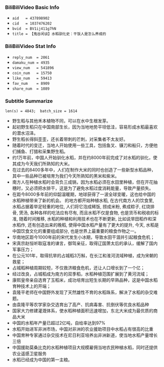 ### BiliBiliVideo Basic Info
- `aid   = 437898902`
- `cid   = 1037476202`
- `bvid  = BV1ij411g7hN`
- `title = 【鬼谷闲谈】水稻驯化史：干饭人是怎么养成的`

### BiliBiliVideo Stat Info
- `reply_num  = 2061`
- `damaku_num = 4935`
- `view_num   = 541896`
- `coin_num   = 15750`
- `like_num   = 59413`
- `fav_num    = 8909`
- `share_num  = 1089`

### Subtitle Summarize
`len(s) = 4843; 
batch_size = 1614`
- 野生稻与其他禾本植物不同，可以在水中生根发芽。
- 起初野生稻只在中国南部生长，因为当地地势平坦低洼，容易形成水稻最喜欢的潜水沼泽。
- 野生稻长得斜歪歪，还长着带刺的芒刺，对采集者不太友好。
- 随着时代的变迁，当地人开始使用一些工具，包括鱼叉、镰刀和船只，方便他们捕鱼、打猎和采集野生稻。
- 约1万年前，中国人开始驯化水稻，并在约8000年前完成了对水稻的驯化，使其成为今天我们所熟知的大米。
- 在过去的8400多年中，人们在制作大米的同时也创造了一些新型水稻品种，其中一些品种已被培育为我们今天所熟知的黑米和紫米。
- 南方人在种植水稻时会背负三成锅，因为水稻必须在水田里种植，但在开花抽穗时，又必须把水排干，这是为了避免水稻过度消耗能量，导致产量损失。
- 在距今8000多年前的仰韶温暖期，地球获得了一波全球变暖，这也给中国的水稻种植带来了新的机会。
的地方都开始种植水稻, 在古代南方人的饮食里, 水稻占据着举足轻重的地位, 人们将它泡成稀饭, 捞成米粉, 煮成粽子, 红烧排骨, 煲汤, 各种各样的吃法应有尽有, 而且水稻不仅是食物, 也是货币和税收的标准, 随着时间推移, 水稻的种植和利用技术也在不断更新, 比如说旱田稻作和深水稻作, 还有创造出来的晚稻, 使得中国水稻产量有了更大的提升, 今天, 水稻是中国饮食文化的重要组成部分, 也是世界上最重要的粮食作物之一。
- 华南地区距今1000年前的宋代发生小冰期，导致水田干涸并引起粮食危机；
- 宋真宗赵恒听取寇准的谏言，御驾亲征，取得辽国萧太后的承认，缓解了国内军事压力；
- 在公元101年，取得抗旱的占城稻3万斛，在长江和淮河流域种植，成为宋朝的救星；
- 占城稻种植周期较短，不仅救济粮食危机，还让人口增长到了一个亿；
- 经过改良，占城稻成为南方的双季稻，水稻种植范围扩展到了黄河流域；
- 康熙皇帝亲自选育了玉稻米，成功培育出短生长期的早熟品种，这是中国水稻育种技术上的开端；
- 袁隆平老师在中国野外发现了天然雄性不育的水稻珠系，解决了水稻的杂交难题。
- 由袁隆平等农学家杂交选育出了高产、抗病毒害、抗倒伏等优良水稻品种
- 国家大力修建灌溉体系，使水稻种植面积迅速增加，东北大米成为最优质的商品大米
- 中国的水稻年产量已超过2亿吨，自给率达到97%
- 水稻开始进军非洲市场，中国对非洲的农业援助项目中水稻占有很高的比重
- 中国育种专家通过杂交技术在尼日利亚培养出非洲新道，使当地水稻产量增长三倍
- 中国援助莫桑比克的水稻种植项目大规模雇佣当地农民种植水稻，同时还提供农业遥感卫星服务
- 水稻已经成为中国的第一主粮。
